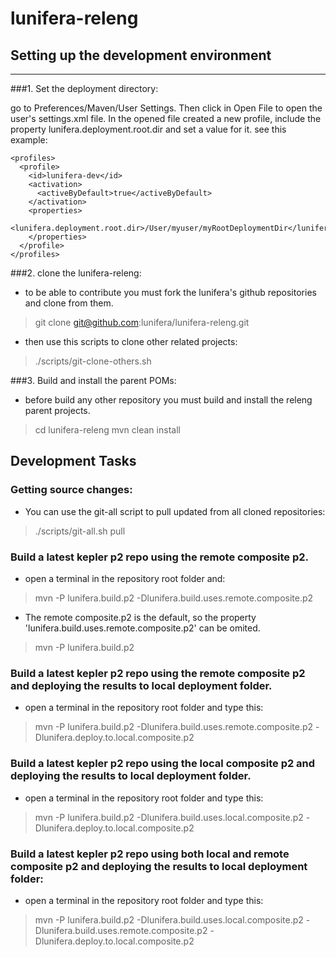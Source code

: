 lunifera-releng
===============

## Setting up the development environment
---------------------------------------

###1. Set the deployment directory:

go to Preferences/Maven/User Settings. Then click in Open File to open the user's settings.xml file. 
In the opened file created a new profile, include the property lunifera.deployment.root.dir and set a value for it. see this example:

    <profiles>
      <profile>
        <id>lunifera-dev</id>
        <activation>
          <activeByDefault>true</activeByDefault>
        </activation>
        <properties>
          <lunifera.deployment.root.dir>/User/myuser/myRootDeploymentDir</lunifera.deployment.root.dir>
        </properties>
      </profile>
    </profiles>

###2. clone the lunifera-releng:
- to be able to contribute you must fork the lunifera's github repositories and clone from them.
> git clone git@github.com:lunifera/lunifera-releng.git

- then use this scripts to clone other related projects:
> ./scripts/git-clone-others.sh

###3. Build and install the parent POMs:
- before build any other repository you must build and install the releng parent projects.
> cd lunifera-releng
> mvn clean install


## Development Tasks

### Getting source changes:
- You can use the git-all script to pull updated from all cloned repositories:
> ./scripts/git-all.sh pull

### Build a latest kepler p2 repo using the remote composite p2. 
- open a terminal in the repository root folder and:
> mvn -P lunifera.build.p2 -Dlunifera.build.uses.remote.composite.p2

- The remote composite.p2 is the default, so the property 'lunifera.build.uses.remote.composite.p2' can be omited.
> mvn -P lunifera.build.p2


### Build a latest kepler p2 repo using the remote composite p2 and deploying the results to local deployment folder.
- open a terminal in the repository root folder and type this:
> mvn -P lunifera.build.p2 -Dlunifera.build.uses.remote.composite.p2 -Dlunifera.deploy.to.local.composite.p2 


### Build a latest kepler p2 repo using the local composite p2 and deploying the results to local deployment folder.
- open a terminal in the repository root folder and type this:
> mvn -P lunifera.build.p2 -Dlunifera.build.uses.local.composite.p2 -Dlunifera.deploy.to.local.composite.p2 


### Build a latest kepler p2 repo using both local and remote composite p2 and deploying the results to local deployment folder:
- open a terminal in the repository root folder and type this:
> mvn -P lunifera.build.p2 -Dlunifera.build.uses.local.composite.p2 -Dlunifera.build.uses.remote.composite.p2 -Dlunifera.deploy.to.local.composite.p2
